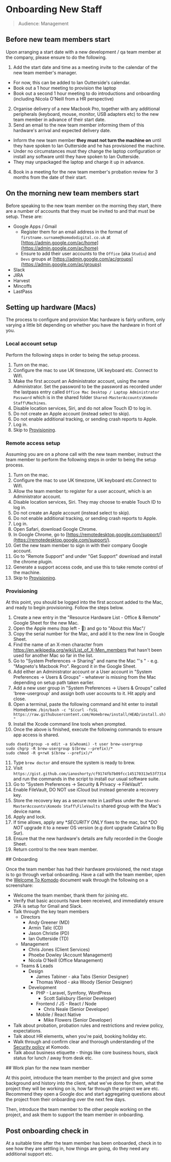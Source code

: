 # Onboarding New Staff

>Audience: Management

## Before new team members start

Upon arranging a start date with a new development / qa team member at the company, please ensure to do the following.

1. Add the start date and time as a meeting invite to the calendar of the new team member's manager. 
  - For now, this can be added to Ian Outterside's calendar. 
  - Book out a 1 hour meeting to provision the laptop
  - Book out a second 1 hour meeting to do introductions and onboarding (including Nicola O'Neill from a HR perspective)
2. Organise delivery of a new Macbook Pro, together with any additional peripherals (keyboard, mouse, monitor, USB adapters etc) to the new team member in advance of their start date.
3. Send an email to the new team member informing them of this hardware's arrival and expected delivery date. 
  - Inform the new team member **they must not turn the machine on** until they have spoken to Ian Outterside and he has provisioned the machine.
  - Under no circumstances must they change the laptop configuration or install any software until they have spoken to Ian Outterside.
  - They may unpackaged the laptop and charge it up in advance.
4. Book in a meeting for the new team member's probation review for 3 months from the date of their start.

## On the morning new team members start

Before speaking to the new team member on the morning they start, there are a number of accounts that they must be invited to and that must be setup. These are:

 - Google Apps / Gmail
   - Register them for an email address in the format of `firstname.surname@komododigital.co.uk` at [https://admin.google.com/ac/home](https://admin.google.com/ac/home)
   - Ensure to add their user accounts to the `Office` (aka `Studio`) and `Devs` groups at [https://admin.google.com/ac/groups](https://admin.google.com/ac/groups)
 - Slack
 - JIRA
 - Harvest
 - Mincoffs
 - LastPass

## Setting up hardware (Macs)

The process to configure and provision Mac hardware is fairly uniform, only varying a little bit depending on whether you have the hardware in front of you.

### Local account setup

Perform the following steps in order to being the setup process.

1. Turn on the mac.
2. Configure the mac to use UK timezone, UK keyboard etc. Connect to Wifi.
3. Make the first account an Administrator account, using the name Administrator. Set the password to be the password as recorded under the lastpass entry called `Office Mac Desktop / Laptop Administrator Password` which is in the shared folder `Shared-MasterAccounts\Komodo Staff\Machines`. 
4. Disable location services, Siri, and do not allow Touch ID to log in.
5. Do not create an Apple account (instead select to skip).
6. Do not enable additional tracking, or sending crash reports to Apple.
7. Log in.
8. Skip to [Provisioning](#).

### Remote access setup

Assuming you are on a phone call with the new team member, instruct the team member to perform the following steps in order to being the setup process.

1. Turn on the mac.
2. Configure the mac to use UK timezone, UK keyboard etc.Connect to Wifi.
3. Allow the team member to register for a user account, which is an Administrator account.
4. Disable location services, Siri. They may choose to enable Touch ID to log in.
5. Do not create an Apple account (instead select to skip).
6. Do not enable additional tracking, or sending crash reports to Apple.
7. Log in.
8. Open Safari, download Google Chrome.
9. In Google Chrome, go to [https://remotedesktop.google.com/support/](https://remotedesktop.google.com/support/).
10. Get the new team member to sign in with their company Google account.
11. Go to "Remote Support" and under "Get Support" download and install the chrome plugin.
12. Generate a support access code, and use this to take remote control of the machine.
13. Skip to [Provisioning](#).

### Provisioning

At this point, you should be logged into the first account added to the Mac, and ready to begin provisioning. Follow the steps below.

1. Create a new entry in the "Resource Hardware List - Office & Remote" Google Sheet for the new Mac.
2. Open the Apple menu (top left - ) and go to "About this Mac"/
3. Copy the serial number for the Mac, and add it to the new line in Google Sheet.
4. Find the name of an X-men character from https://en.wikipedia.org/wiki/List_of_X-Men_members that hasn't been used for another Mac so far in the list.
5. Go to "System Preferences -> Sharing" and name the Mac "<Xmen>'s <Device>" - e.g. "Magneto's Macbook Pro". Regcord it in the Google Sheet.
6. Add either an Administrator account or a User account in "System Preferences -> Users & Groups" - whatever is missing from the Mac depending on setup path taken earlier.
7. Add a new user group in "System Preferences -> Users & Groups" called 'brew-usergroup' and assign both user accounts to it. Hit apply and close.
8. Open a terminal, paste the following command and hit enter to install Homebrew.
  ```/bin/bash -c "$(curl -fsSL https://raw.githubusercontent.com/Homebrew/install/HEAD/install.sh)"```
9. Install the Xcode command line tools when prompted.
10. Once the above is finished, execute the following commands to ensure app access is shared.
  ```
  sudo dseditgroup -o edit -a $(whoami) -t user brew-usergroup
  sudo chgrp -R brew-usergroup $(brew --prefix)/*
  sudo chmod -R g+rwX $(brew --prefix)/*
  ```
11. Type `brew doctor` and ensure the system is ready to brew.
12. Visit `https://gist.github.com/ianoshorty/cf9174fb7b09fcc145170313e53f7314` and run the commands in the script to install our usual software suite.
13. Go to "System Preferences -> Security & Privacy -> FileVault".
14. Enable FileVault, DO NOT use iCloud but instead generate a recovery key.
15. Store the recovery key as a secure note in LastPass under the `Shared-MasterAccounts\Komodo Staff\FileVaults` shared group with the Mac's device name.
16. Apply and lock.
17. If time allows, apply any **SECURITY ONLY* fixes to the mac, but **DO NOT* upgrade it to a newer OS version (e.g dont upgrade Catalina to Big Sur).
18. Ensure that the new hardware's details are fully recorded in the Google Sheet. 
19. Return control to the new team member.

## Onboarding

Once the team member has had their hardware provisioned, the next stage is to go through verbal onboarding. Have a call with the team member, open the [Welcome To Komodo](welcome-to-komodo.md) document walk through the following on a screenshare:

 - Welcome the team member, thank them for joining etc.
 - Verify that basic accounts have been received, and immediately ensure 2FA is setup for Gmail and Slack.
 - Talk through the key team members
   - Directors
     - Andy Greener (MD)
     - Armin Talic (CD)
     - Jason Christie (PD)
     - Ian Outterside (TD)
   - Management
     - Chris Jones (Client Services)
     - Phoebe Dowley (Account Management)
     - Nicola O'Neill (Office Management)
   - Teams & Leads
     - Design
       - James Tabiner - aka Tabs (Senior Designer)
       - Thomas Wood - aka Woody (Senior Designer)
     - Development
       - PHP - Laravel, Symfony, WordPress
         - Scott Salisbury (Senior Developer)
       - Frontend / JS - React / Node
         - Chris Neale (Senior Developer)
       - Mobile / React Native
         - Mike Flowers (Senior Developer)
 - Talk about probation, probation rules and restrictions and review policy, expectations.
 - Talk about HR elements, when you're paid, booking holiday etc.
 - Walk through and confirm clear and thorough understanding of the [Security policy](security-policy.md) at Komodo.
 - Talk about business etiquette - things like core business hours, slack status for lunch / away from desk etc.

## Work plan for the new team member

At this point, introduce the team member to the project and give some background and history into the client, what we've done for them, what the project they will be working on is, how far through the project we are etc. Recommend they open a Google doc and start aggregating questions about the project from their onboarding over the next few days.

Then, introduce the team member to the other people working on the project, and ask them to support the team member in onboarding.

## Post onboarding check in

At a suitable time after the team member has been onboarded, check in to see how they are settling in, how things are going, do they need any additional support etc.